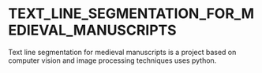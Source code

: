 # TEXT_LINE_SEGMENTATION_FOR_MEDIEVAL_MANUSCRIPTS
Text line segmentation for medieval manuscripts is a project based on computer vision and image processing techniques uses python.
